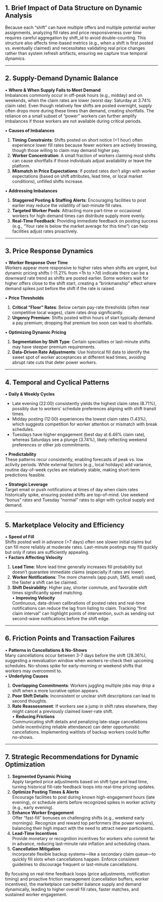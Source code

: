 ## 1. Brief Impact of Data Structure on Dynamic Analysis
Because each “shift” can have multiple offers and multiple potential worker assignments, analyzing fill rates and price responsiveness over time requires careful aggregation by shift_id to avoid double-counting. This structure also affects time-based metrics (e.g., when a shift is first posted vs. eventually claimed) and necessitates validating real price changes rather than system refresh artifacts, ensuring we capture true temporal dynamics.

---

## 2. Supply-Demand Dynamic Balance
• **Where & When Supply Fails to Meet Demand**  
  Imbalances commonly occur in off-peak hours (e.g., midday) and on weekends, when the claim rates are lower (worst day: Saturday at 3.74% claim rate). Even though relatively few shifts are posted overnight, supply often drops more during these times than demand, creating shortfalls. The reliance on a small subset of “power” workers can further amplify imbalances if those workers are not available during critical periods.

• **Causes of Imbalances**  
  1. **Timing Constraints**: Shifts posted on short notice (<1 hour) often experience lower fill rates because fewer workers are actively browsing, though those willing to claim may demand higher pay.  
  2. **Worker Concentration**: A small fraction of workers claiming most shifts can cause shortfalls if those individuals adjust availability or leave the platform.  
  3. **Mismatch in Price Expectations**: If posted rates don’t align with worker expectations (based on shift attributes, lead time, or local market conditions), unfilled shifts increase.

• **Addressing Imbalances**  
  1. **Staggered Posting & Staffing Alerts**: Encouraging facilities to post earlier may reduce the volatility of last-minute fill rates.  
  2. **Targeted Worker Pools**: Attracting more part-time or occasional workers for high-demand times can distribute supply more evenly.  
  3. **Real-Time Feedback**: Providing immediate feedback on posting success (e.g., “Your rate is below the market average for this time”) can help facilities adjust rates proactively.

---

## 3. Price Response Dynamics
• **Worker Response Over Time**  
  Workers appear more responsive to higher rates when shifts are urgent, but dynamic pricing shifts (-11.21% from <1h to >7d) indicate there can be a downward rate trend as shifts are posted earlier. Some workers wait for higher offers close to the shift start, creating a “brinkmanship” effect where demand spikes just before the shift if the rate is raised.

• **Price Thresholds**  
  1. **Critical “Floor” Rates**: Below certain pay-rate thresholds (often near competitive local wages), claim rates drop significantly.  
  2. **Urgency Premium**: Shifts posted within hours of start typically demand a pay premium; dropping that premium too soon can lead to shortfalls.  

• **Optimizing Dynamic Pricing**  
  1. **Segmentation by Shift Type**: Certain specialties or last-minute shifts may have steeper premium requirements.  
  2. **Data-Driven Rate Adjustments**: Use historical fill data to identify the sweet spot of worker acceptances at different lead times, avoiding abrupt rate cuts that deter power workers.  

---

## 4. Temporal and Cyclical Patterns
• **Daily & Weekly Cycles**  
  - Late evening (22:00) consistently yields the highest claim rates (8.71%), possibly due to workers’ schedule preferences aligning with shift transit times.  
  - Midday posting (12:00) experiences the lowest claim rates (1.43%), which suggests competition for worker attention or mismatch with break schedules.  
  - Tuesdays have higher engagement (best day at 6.46% claim rate), whereas Saturdays see a plunge (3.74%), likely reflecting weekend preferences or other job commitments.

• **Predictability**  
  These patterns recur consistently, enabling forecasts of peak vs. low activity periods. While external factors (e.g., local holidays) add variance, routine day-of-week cycles are relatively stable, making short-term predictions feasible.

• **Strategic Leverage**  
  Target email or push notifications at times of day when claim rates historically spike, ensuring posted shifts are top-of-mind. Use weekend “bonus” rates and Tuesday “normal” rates to align with cyclical supply and demand.

---

## 5. Marketplace Velocity and Efficiency
• **Speed of Fill**  
  Shifts posted well in advance (>7 days) often see slower initial claims but can fill more reliably at moderate rates. Last-minute postings may fill quickly but only if rates are sufficiently appealing.  
• **Factors Affecting Velocity**  
  1. **Lead Time**: More lead time generally increases fill probability but doesn’t guarantee immediate claims (especially if rates are lower).  
  2. **Worker Notifications**: The more channels (app push, SMS, email) used, the faster a shift can be claimed.  
  3. **Shift Desirability**: Higher pay, shorter commute, and favorable shift times significantly speed matching.  
• **Improving Velocity**  
  Continuous, data-driven calibrations of posted rates and real-time notifications can reduce the lag from listing to claim. Tracking “first claim interval” can highlight points of intervention, such as sending out second-wave notifications before the shift edge.

---

## 6. Friction Points and Transaction Failures
• **Patterns in Cancellations & No-Shows**  
  Many cancellations occur between 3-7 days before the shift (28.36%), suggesting a reevaluation window when workers re-check their upcoming schedules. No-shows spike for early-morning or weekend shifts that workers may overcommit to.  
• **Underlying Causes**  
  1. **Overlapping Commitments**: Workers juggling multiple jobs may drop a shift when a more lucrative option appears.  
  2. **Poor Shift Details**: Inconsistent or unclear shift descriptions can lead to second thoughts.  
  3. **Rate Reassessment**: If workers see a jump in shift rates elsewhere, they might cancel a previously claimed lower-rate shift.  
• **Reducing Frictions**  
  Communicating shift details and penalizing late-stage cancellations (while incentivizing reliable attendance) can deter opportunistic cancellations. Implementing waitlists of backup workers could buffer no-shows.

---

## 7. Strategic Recommendations for Dynamic Optimization
1. **Segmented Dynamic Pricing**  
   Apply targeted price adjustments based on shift type and lead time, turning historical fill-rate feedback loops into real-time pricing updates.  
2. **Optimize Posting Times & Alerts**  
   Encourage facilities to post during known high-engagement hours (late evening), or schedule alerts before recognized spikes in worker activity (e.g., early evening).  
3. **Enhance Worker Engagement**  
   Offer “fast-fill” bonuses on challenging shifts (e.g., weekend early mornings). Recognize and reward top performers (the power workers), balancing their high impact with the need to attract newer participants.  
4. **Lead-Time Incentives**  
   Provide monetary or recognition incentives for workers who commit far in advance, reducing last-minute rate inflation and scheduling chaos.  
5. **Cancellation Mitigation**  
   Incorporate flexible backup systems—like a secondary claim queue—to quickly fill slots when cancellations happen. Enforce consistent guidelines to discourage frequent or last-minute cancellations.  

By focusing on real-time feedback loops (price adjustments, notification timing) and proactive friction management (cancellation buffers, worker incentives), the marketplace can better balance supply and demand dynamically, leading to higher overall fill rates, faster matches, and sustained worker engagement.